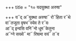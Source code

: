 +++
title = "१० यदयुक्था अरुषा"

+++
य᳓द् अ᳓युक्था अरुषा᳓ रो᳓हिता र᳓थे  
वा᳓तजूता वृषभ᳓स्येव ते र᳓वः  
आ᳓द् इन्वसि वनि᳓नो धूम᳓केतुना  
अ᳓ग्ने सख्ये᳓ मा᳓ रिषामा वयं᳓ त᳓व